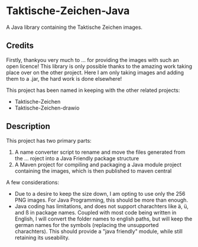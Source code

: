 # Taktische-Zeichen-Java

A Java library containing the Taktische Zeichen images.

## Credits

Firstly, thankyou very much to ... for providing the images with such an open licence! This library is only possible thanks to the amazing work taking place over on the other project. Here I am only taking images and adding them to a .jar, the hard work is done elsewhere!

This project has been named in keeping with the other related projects:

- Taktische-Zeichen
- Taktische-Zeichen-drawio

## Description

This project has two primary parts:

1. A name converter script to rename and move the files generated from the ... roject into a Java Friendly package structure
2. A Maven project for compiling and packaging a Java module project containing the images, which is then published to maven central

A few considerations:

- Due to a desire to keep the size down, I am opting to use only the 256 PNG images. For Java Programming, this should be more than enough.
- Java coding has limitations, and does not support charachters like ä, ü, and ß in package names. Coupled with most code being written in English, I will convert the folder names to english paths, but will keep the german names for the symbols (replacing the unsupported charachters). This should provide a "java friendly" module, while still retaining its useability.
